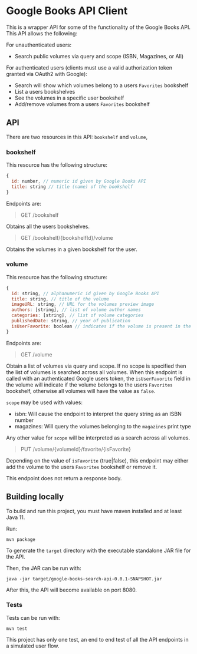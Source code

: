 # Google Books API Client

This is a wrapper API for some of the functionality of the Google Books API. This API allows the following:

For unauthenticated users:

- Search public volumes via query and scope (ISBN, Magazines, or All)

For authenticated users (clients must use a valid authorization token granted via OAuth2 with Google):

- Search will show which volumes belong to a users `Favorites` bookshelf
- List a users bookshelves
- See the volumes in a specific user bookshelf
- Add/remove volumes from a users `Favorites` bookshelf

## API

There are two resources in this API: `bookshelf` and `volume`,

### bookshelf

This resource has the following structure:

```js
{
  id: number, // numeric id given by Google Books API
  title: string // title (name) of the bookshelf
}
```

Endpoints are:

> GET /bookshelf

Obtains all the users bookshelves.

> GET /bookshelf/{bookshelfId}/volume

Obtains the volumes in a given bookshelf for the user.

### volume

This resource has the following structure:

```js
{
  id: string, // alphanumeric id given by Google Books API
  title: string, // title of the volume
  imageURL: string, // URL for the volumes preview image
  authors: [string], // list of volume author names
  categories: [string], // list of volume categories
  publishedDate: string, // year of publication
  isUserFavorite: boolean // indicates if the volume is present in the users "Favorites" bookshelf
}
```

Endpoints are:

> GET /volume

Obtain a list of volumes via query and scope. If no scope is specified then the list of volumes is searched across all volumes. When this endpoint is called with an authenticated Google users token, the `isUserFavorite` field in the volume will indicate if the volume belongs to the users `Favorites` bookshelf, otherwise all volumes will have the value as `false`.

`scope` may be used with values:

* isbn: Will cause the endpoint to interpret the query string as an ISBN number
* magazines: Will query the volumes belonging to the `magazines` print type

Any other value for `scope` will be interpreted as a search across all volumes.

> PUT /volume/{volumeId}/favorite/{isFavorite}

Depending on the value of `isFavorite` (true|false), this endpoint may either add the volume to the users `Favorites` bookshelf or remove it.

This endpoint does not return a response body.

## Building locally

To build and run this project, you must have maven installed and at least Java 11.

Run:

`mvn package`

To generate the `target` directory with the executable standalone JAR file for the API.

Then, the JAR can be run with:

`java -jar target/google-books-search-api-0.0.1-SNAPSHOT.jar`

After this, the API will become available on port 8080.

### Tests

Tests can be run with:

`mvn test`

This project has only one test, an end to end test of all the API endpoints in a simulated user flow.
